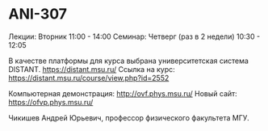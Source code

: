 # ANI-307
  Лекции: Вторник 11:00 - 14:00
  Семинар: Четверг (раз в 2 недели) 10:30 - 12:05
  
  В качестве платформы для курса выбрана университетская система DISTANT. https://distant.msu.ru/
  Ссылка на курс: https://distant.msu.ru/course/view.php?id=2552

  Компьютерная демонстрация: http://ovf.phys.msu.ru/
  Новый сайт: https://ofvp.phys.msu.ru/
  
  Чикишев Андрей Юрьевич, профессор физического факультета МГУ.
